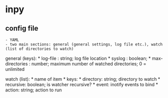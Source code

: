 # inpy

## config file
    - YAML
    - two main sections: general (general settings, log file etc.), watch (list of directories to watch)

general (keys):
    * log-file : string; log file location
    * syslog : boolean;
    * max-directories : number; maximum number of watched directories; 0 = unlimited

watch (list):
    * name of item
    * keys:
            * directory: string; directory to watch
            * recursive: boolean; is watcher recursive?
            * event: inotify events to bind
            * action: string; action to run
